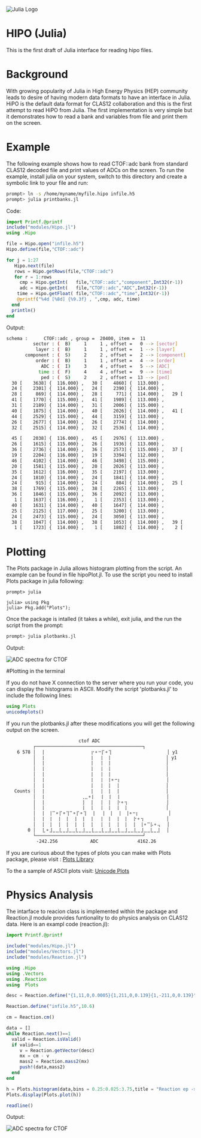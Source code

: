 ![Julia Logo](images/julia_logo.png?raw=true "Julia Logo")

# HIPO (Julia)

This is the first draft of Julia interface for reading hipo files.

# Background

With growing popularity of Julia in High Energy Physics (HEP) community leads to desire of having modern
data formats to have an interface in Julia. HiPO is the default data format for CLAS12 collaboration and
this is the first attempt to read HiPO from Julia. The first implementation is very simple but it
demonstrates how to read a bank and variables from file and print them on the screen.

# Example

The following example shows how to read CTOF::adc bank from standard CLAS12 decoded file and print values
of ADCs on the screen. To run the example, install julia on your system, switch to this directory 
and create a symbolic link to your file and run:

``` bash
prompt> ln -s /home/myname/myfile.hipo infile.h5
prompt> julia printbanks.jl
```

Code:
``` julia
import Printf.@printf
include("modules/Hipo.jl")
using .Hipo

file = Hipo.open("infile.h5")
Hipo.define(file,"CTOF::adc")

for j = 1:27
   Hipo.next(file)
   rows = Hipo.getRows(file,"CTOF::adc")
   for r = 1:rows
     cmp = Hipo.getInt(   file,"CTOF::adc","component",Int32(r-1))
     adc = Hipo.getInt(   file,"CTOF::adc","ADC",Int32(r-1))
    time = Hipo.getFloat( file,"CTOF::adc","time",Int32(r-1))
    @printf("%4d [%8d] {%9.3f} , ",cmp, adc, time)
  end
  println()
end
```

Output:

``` bash
schema :      CTOF::adc , group =  20400, item =  11
          sector : (  B)     1     1 , offset =   0 --> [sector]
           layer : (  B)     1     1 , offset =   1 --> [layer]
       component : (  S)     2     2 , offset =   2 --> [component]
           order : (  B)     1     1 , offset =   4 --> [order]
             ADC : (  I)     3     4 , offset =   5 --> [ADC]
            time : (  F)     4     4 , offset =   9 --> [time]
             ped : (  S)     2     2 , offset =  13 --> [ped]
  30 [    3638] {  116.000} ,   30 [    4860] {  113.000} ,
  24 [    2301] {  114.000} ,   24 [    2390] {  114.000} ,
  28 [     869] {  114.000} ,   28 [     771] {  114.000} ,   29 [     762] {  114.000} ,   29 [     780] {  114.000} ,
  41 [    1770] {  115.000} ,   41 [    1989] {  113.000} ,
  31 [    2189] {  114.000} ,   31 [    2006] {  115.000} ,
  40 [    1875] {  114.000} ,   40 [    2026] {  114.000} ,   41 [     470] {  114.000} ,   41 [     509] {  114.000} ,
  44 [    2529] {  115.000} ,   44 [    3159] {  113.000} ,
  26 [    2677] {  114.000} ,   26 [    2774] {  114.000} ,
  32 [    2515] {  114.000} ,   32 [    2536] {  114.000} ,

  45 [    2038] {  116.000} ,   45 [    2976] {  113.000} ,
  26 [    1615] {  115.000} ,   26 [    1936] {  113.000} ,
  36 [    2736] {  114.000} ,   36 [    2573] {  115.000} ,   37 [      66] {  114.000} ,   37 [      63] {  115.000} ,   45 [    3000] {  115.000} ,   45 [    2006] {  118.000} ,
  19 [    2204] {  116.000} ,   19 [    3394] {  112.000} ,
  46 [    4102] {  114.000} ,   46 [    3498] {  115.000} ,
  20 [    1581] {  115.000} ,   20 [    2026] {  113.000} ,
  35 [    1612] {  116.000} ,   35 [    2197] {  113.000} ,
  24 [    1810] {  114.000} ,   24 [    1841] {  114.000} ,
  24 [     915] {  114.000} ,   24 [     884] {  114.000} ,   25 [     914] {  115.000} ,   25 [     909] {  114.000} ,
  38 [    1769] {  115.000} ,   38 [    2265] {  113.000} ,
  36 [    1846] {  115.000} ,   36 [    2092] {  113.000} ,
   1 [    1637] {  116.000} ,    1 [    2353] {  113.000} ,
  40 [    1631] {  114.000} ,   40 [    1647] {  114.000} ,
  25 [    2125] {  117.000} ,   25 [    3200] {  113.000} ,
  24 [    2473] {  115.000} ,   24 [    3050] {  113.000} ,
  38 [    1047] {  114.000} ,   38 [    1053] {  114.000} ,   39 [     670] {  115.000} ,   39 [     776] {  114.000} ,
   1 [    1723] {  114.000} ,    1 [    1802] {  114.000} ,    2 [      94] {  114.000} ,    2 [      84] {  114.000} ,
```

# Plotting

The Plots package in Julia allows histogram plotting from the script. An example can be found in file hipoPlot.jl. 
To use the script you need to install Plots package in julia following:
```
prompt> julia

julia> using Pkg
julia> Pkg.add("Plots");
```

Once the package is intalled (it takes a while), exit julia, and the run the script from the prompt:

``` bash
prompt> julia plotbanks.jl
```


Output:

![ADC spectra for CTOF](images/adcplot.png?raw=true "CTOF adc plot")


#Plotting in the terminal

If you do not have X connection to the server where you run your code, you can display the histograms in ASCII.
Modify the script 'plotbanks.jl' to include the following lines:

``` julia
using Plots
unicodeplots()
```

If you run the plotbanks.jl after these modifications you will get the following output on the screen.

``` bash
                           ctof ADC
          ┌────────────────────────────────────────┐
    6 578 │⠀⠀⡇⠀⠀⠀⠀⠀⠀⠀⠀⠀⠀⠀⠀⠀⠀⡖⚬⠒⡏⚬⢹⠀⠀⠀⠀⠀⠀⠀⠀⠀⠀⠀⠀⠀⠀⠀⠀⠀│ y1
          │⠀⠀⡇⠀⠀⠀⠀⠀⠀⠀⠀⠀⠀⠀⠀⠀⠀⡇⠀⠀⡇⠀⢸⠀⠀⠀⠀⠀⠀⠀⠀⠀⠀⠀⠀⠀⠀⠀⠀⠀│ y1
          │⠀⠀⡇⠀⠀⠀⠀⠀⠀⠀⠀⠀⠀⠀⠀⠀⠀⡇⠀⠀⡇⠀⢸⠀⠀⠀⠀⠀⠀⠀⠀⠀⠀⠀⠀⠀⠀⠀⠀⠀│
          │⠀⠀⡇⠀⠀⠀⠀⠀⠀⠀⠀⠀⠀⠀⠀⠀⠀⡇⠀⠀⡇⠀⢸⠀⠀⠀⠀⠀⠀⠀⠀⠀⠀⠀⠀⠀⠀⠀⠀⠀│
          │⠀⠀⡇⠀⠀⠀⠀⠀⠀⠀⠀⠀⠀⠀⠀⠀⠀⡇⠀⠀⡇⠀⢸⠀⠀⠀⠀⠀⠀⠀⠀⠀⠀⠀⠀⠀⠀⠀⠀⠀│
          │⠀⠀⡇⠀⠀⠀⠀⠀⠀⠀⠀⠀⠀⠀⠀⠀⠀⡇⠀⠀⡇⠀⢸⚬⠒⡆⠀⠀⠀⠀⠀⠀⠀⠀⠀⠀⠀⠀⠀⠀│
          │⠀⠀⡇⠀⠀⠀⠀⠀⠀⠀⠀⠀⠀⠀⠀⠀⠀⡇⠀⠀⡇⠀⢸⠀⠀⡇⠀⠀⠀⠀⠀⠀⠀⠀⠀⠀⠀⠀⠀⠀│
   Counts │⠀⠀⡇⠀⠀⠀⠀⠀⠀⠀⠀⠀⠀⠀⠀⠀⠀⡇⠀⠀⡇⠀⢸⠀⠀⡇⠀⠀⠀⠀⠀⠀⠀⠀⠀⠀⠀⠀⠀⠀│
          │⠀⠀⡇⠀⠀⠀⠀⠀⠀⠀⠀⠀⠀⠀⢀⣀⚬⡇⠀⠀⡇⠀⢸⠀⠀⡇⠀⠀⠀⠀⠀⠀⠀⠀⠀⠀⠀⠀⠀⠀│
          │⠀⠀⡇⠀⠀⠀⠀⠀⠀⠀⠀⠀⠀⠀⢸⠀⠀⡇⠀⠀⡇⠀⢸⠀⠀⡗⚬⢲⠀⠀⠀⠀⠀⠀⠀⠀⠀⠀⠀⠀│
          │⠀⠀⡇⠀⠀⠀⠀⠀⠀⠀⠀⠀⠀⠀⢸⠀⠀⡇⠀⠀⡇⠀⢸⠀⠀⡇⠀⢸⠀⠀⠀⠀⠀⠀⠀⠀⠀⠀⠀⠀│
          │⠀⠀⡇⠀⢸⠉⚬⡏⚬⢹⠉⚬⡏⚬⢹⠀⠀⡇⠀⠀⡇⠀⢸⠀⠀⡇⠀⢸⚬⠒⡆⠀⠀⠀⠀⠀⠀⠀⠀⠀│
          │⠀⠀⡇⠀⢸⠀⠀⡇⠀⢸⠀⠀⡇⠀⢸⠀⠀⡇⠀⠀⡇⠀⢸⠀⠀⡇⠀⢸⠀⠀⡗⚬⢲⠀⠀⠀⠀⠀⠀⠀│
          │⠀⠀⡇⠀⢸⠀⠀⡇⠀⢸⠀⠀⡇⠀⢸⠀⠀⡇⠀⠀⡇⠀⢸⠀⠀⡇⠀⢸⠀⠀⡇⠀⢸⚬⠉⡧⚬⢤⠀⠀│
        0 │⠀⠀⣇⚬⣸⣀⣀⣇⣀⣸⣀⣀⣇⣀⣸⣀⣀⣇⣀⣀⣇⣀⣸⣀⣀⣇⣀⣸⣀⣀⣇⣀⣸⣀⣀⣇⣀⣸⠀⠀│
          └────────────────────────────────────────┘
          ⠀-242.256⠀⠀⠀⠀⠀⠀⠀⠀⠀⠀ADC⠀⠀⠀⠀⠀⠀⠀⠀⠀⠀⠀⠀4162.26⠀

```

If you are curious about the types of plots you can make with Plots package, please visit : [Plots Library](https://docs.juliaplots.org/stable)

To the a sample of ASCII plots visit: [Unicode Plots](https://docs.juliaplots.org/stable/gallery/unicodeplots)


# Physics Analysis

The intarface to reacion class is implemented within the package and Reaction.jl module provides funtionality to do physics analysis on CLAS12 data.
Here is an exampl code (reaction.jl):

``` julia
import Printf.@printf

include("modules/Hipo.jl")
include("modules/Vectors.jl")
include("modules/Reaction.jl")

using .Hipo
using .Vectors
using .Reaction
using  Plots

desc = Reaction.define("{1,11,0,0.0005}{1,211,0,0.139}{1,-211,0,0.139}")

Reaction.define("infile.h5",10.6)

cm = Reaction.cm()

data = []
while Reaction.next()==1
  valid = Reaction.isValid()
  if valid==1
     v = Reaction.getVector(desc)
     mx = cm - v 
     mass2 = Reaction.mass2(mx)
     push!(data,mass2)
  end
end

h = Plots.histogram(data,bins = 0.25:0.025:3.75,title = "Reaction ep -> epi+pi-X", xlabel="Missing Mass Square (epi+pi-)", ylabel="Counts")
Plots.display(Plots.plot(h))

readline()

```

Output:

![ADC spectra for CTOF](images/missing_mass.png?raw=true "Missing Mass Spectra")

